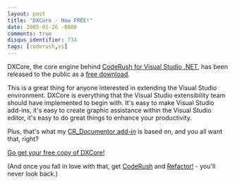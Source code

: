 ```yaml
---
layout: post
title: "DXCore - Now FREE!"
date: 2005-01-26 -0800
comments: true
disqus_identifier: 734
tags: [coderush,vs]
---
```

DXCore, the core engine behind [CodeRush for Visual Studio
.NET](http://www.devexpress.com/products/net/coderush/), has been
released to the public as a [free
download](http://www.devexpress.com/Downloads/NET/DXCore/).

 This is a great thing for anyone interested in extending the Visual
Studio environment. DXCore is everything that the Visual Studio
extensibility team should have implemented to begin with. It's easy to
make Visual Studio add-ins, it's easy to create graphic assistance
within the Visual Studio editor, it's easy to do great things to enhance
your productivity.

 Plus, that's what my [CR_Documentor
add-in](/archive/2004/11/15/cr_documentor-the-documentor-plug-in-for-dxcore.aspx)
is based on, and you all want that, right?

 [Go get your free copy of
DXCore!](http://www.devexpress.com/Downloads/NET/DXCore/)

 (And once you fall in love with that, get
[CodeRush](http://www.devexpress.com/products/net/coderush/) and
[Refactor!](http://www.devexpress.com/products/net/refactor/) - you'll
never look back.)

